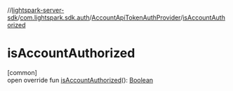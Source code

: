 //[lightspark-server-sdk](../../../index.md)/[com.lightspark.sdk.auth](../index.md)/[AccountApiTokenAuthProvider](index.md)/[isAccountAuthorized](is-account-authorized.md)

# isAccountAuthorized

[common]\
open override fun [isAccountAuthorized](is-account-authorized.md)(): [Boolean](https://kotlinlang.org/api/latest/jvm/stdlib/kotlin/-boolean/index.html)

